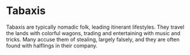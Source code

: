 # Tabaxis

Tabaxis are typically nomadic folk, leading itinerant lifestyles. They travel the lands with colorful wagons, trading and entertaining with music and tricks. Many accuse them of stealing, largely falsely, and they are often found with halflings in their company.
